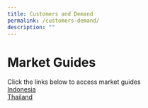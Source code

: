 ```yaml
---
title: Customers and Demand
permalink: /customers-demand/
description: ""
---
```

# Market Guides
Click the links below to access market guides 
<br>
[Indonesia](https://www.enterprisesg.gov.sg/overseas-markets/asia-pacific/indonesia/doing-business-in-indonesia/market-guide)
<br>
[Thailand](https://www.enterprisesg.gov.sg/overseas-markets/asia-pacific/thailand/doing-business-in-thailand/market-guide)
